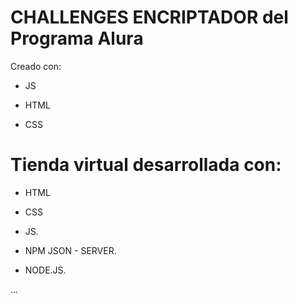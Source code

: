 # CHALLENGES ENCRIPTADOR del Programa Alura

Creado con:

- JS

- HTML

- CSS

# Tienda virtual desarrollada con:

- HTML

- CSS

- JS.

- NPM JSON - SERVER.

- NODE.JS.


...
